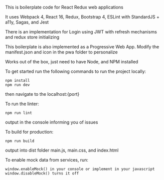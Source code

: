 This is boilerplate code for React Redux web applications

It uses Webpack 4, React 16, Redux, Bootstrap 4, ESLint with StandardJS + a11y, Sagas, and Jest

There is an implementation for Login using JWT with refresh mechanisms and redux store initializing

This boilerplate is also implemented as a Progressive Web App. Modify the manifest.json and icon in the pwa folder to personalize

Works out of the box, just need to have Node, and NPM installed

To get started run the following commands to run the project locally:
```
npm install
npm run dev
```
then navigate to the localhost:{port}

To run the linter:
```
npm run lint
```
output in the console informing you of issues

To build for production:
```
npm run build
```
output into dist folder main.js, main.css, and index.html

To enable mock data from services, run:
```
window.enableMock() in your console or implement in your javascript
window.disableMock() turns it off
```
